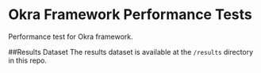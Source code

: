 # Okra Framework Performance Tests
Performance test for Okra framework.

##Results Dataset
The results dataset is available at the `/results` directory in this repo.
